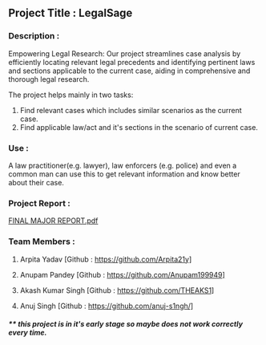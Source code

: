 ## Project Title : LegalSage

### Description : 
Empowering Legal Research: Our project streamlines case analysis by efficiently locating relevant legal precedents and identifying pertinent laws and sections applicable to the current case, aiding in comprehensive and thorough legal research.

The project helps mainly in two tasks: 
1) Find relevant cases which includes similar scenarios as the current case.
2) Find applicable law/act and it's sections in the scenario of current case.

### Use : 
A law practitioner(e.g. lawyer), law enforcers (e.g. police) and even a common man can use this to get relevant information and know better about their case.


### Project Report :

[FINAL MAJOR REPORT.pdf](https://github.com/anuj-s1ngh/major_project_ai_lawyer/files/11571979/FINAL.MAJOR.REPORT.pdf)


### Team Members :

1) Arpita Yadav
[Github : https://github.com/Arpita21y]

2) Anupam Pandey
[Github : https://github.com/Anupam199949]

3) Akash Kumar Singh
[Github : https://github.com/THEAKS1]

4) Anuj Singh
[Github : https://github.com/anuj-s1ngh/]



##### ** this project is in it's early stage so maybe does not work correctly every time.

